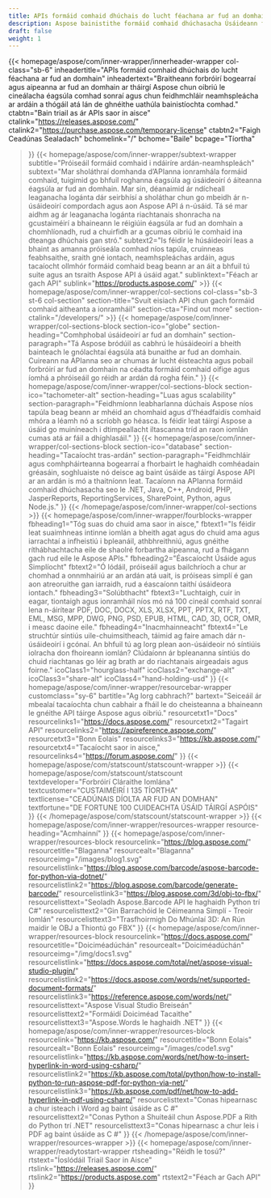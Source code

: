 ```yaml
---
title: APIs formáid comhaid dhúchais do lucht féachana ar fud an domhain
description: Aspose bainistithe formáid comhaid dhúchasacha Úsáideann forbróirí táirgí API ar fud an domhain chun doiciméid agus íomhánna a láimhseáil ar gach ardán móréilimh.
draft: false
weight: 1
---
```

{{< homepage/aspose/com/inner-wrapper/innerheader-wrapper col-class="sb-6"
  inheadertitle="APIs formáid comhaid dhúchais do lucht féachana ar fud an domhain"
  inheadertext="Braitheann forbróirí bogearraí agus aipeanna ar fud an domhain ar tháirgí Aspose chun oibriú le cineálacha éagsúla comhad sonraí agus chun feidhmchláir neamhspleácha ar ardáin a thógáil atá lán de ghnéithe uathúla bainistíochta comhad."
  ctabtn="Bain triail as ár APIs saor in aisce"
  ctalink="https://releases.aspose.com/"
  ctalink2="https://purchase.aspose.com/temporary-license"
  ctabtn2="Faigh Ceadúnas Sealadach"
  bchomelink="/"
  bchome="Baile"
  bcpage="Tíortha"
  >}}
   {{< homepage/aspose/com/inner-wrapper/subtext-wrapper
   subtitle="Próiseáil formáid comhaid i ndáiríre ardán-neamhspleách"
   subtext="Mar sholáthraí domhanda d’APIanna ionramhála formáid comhaid, tuigimid go bhfuil roghanna éagsúla ag úsáideoirí ó áiteanna éagsúla ar fud an domhain. Mar sin, déanaimid ár ndícheall leaganacha logánta dár seirbhísí a sholáthar chun go mbeidh ár n-úsáideoirí compordach agus aon Aspose API á n-úsáid. Tá sé mar aidhm ag ár leaganacha logánta riachtanais shonracha na gcustaiméirí a bhaineann le réigiúin éagsúla ar fud an domhain a chomhlíonadh, rud a chuirfidh ar a gcumas oibriú le comhaid ina dteanga dhúchais gan stró."
   subtext2="Is féidir le húsáideoirí leas a bhaint as amanna próiseála comhad níos tapúla, cruinneas feabhsaithe, sraith gné iontach, neamhspleáchas ardáin, agus tacaíocht ollmhór formáid comhaid beag beann ar an áit a bhfuil tú suite agus an tsraith Aspose API á úsáid agat."
   sublinktext="Féach ar gach API"
   sublink="https://products.aspose.com/" >}} 
{{< homepage/aspose/com/inner-wrapper/col-sections col-class="sb-3 st-6 col-section"
section-title="Svuít eisiach API chun gach formáid comhaid aitheanta a ionramháil"
section-cta="Find out more"
section-ctalink="/developers/" >}}
{{< homepage/aspose/com/inner-wrapper/col-sections-block section-ico="globe"
section-heading="Comhphobal úsáideoirí ar fud an domhain"
section-paragraph="Tá Aspose bródúil as cabhrú le húsáideoirí a bheith bainteach le gnólachtaí éagsúla atá bunaithe ar fud an domhain. Cuireann na APIanna seo ar chumas ár lucht éisteachta agus pobail forbróirí ar fud an domhain na céadta formáid comhaid oifige agus íomhá a phróiseáil go réidh ar ardán dá rogha féin."
>}}
{{< homepage/aspose/com/inner-wrapper/col-sections-block section-ico="tachometer-alt"
section-heading="Luas agus scalability"
section-paragraph="Feidhmíonn leabharlanna dúchais Aspose níos tapúla beag beann ar mhéid an chomhaid agus d’fhéadfaidís comhaid mhóra a léamh nó a scríobh go héasca. Is féidir leat táirgí Aspose a úsáid go muiníneach i dtimpeallacht iltascanna tríd an raon iomlán cumas atá ar fáil a dhíghlasáil."
>}}
{{< homepage/aspose/com/inner-wrapper/col-sections-block section-ico="database"
section-heading="Tacaíocht tras-ardán"
section-paragraph="Feidhmchláir agus comhpháirteanna bogearraí a fhorbairt le haghaidh comhéadain gréasáin, soghluaiste nó deisce ag baint úsáide as táirgí Aspose API ar an ardán is mó a thaitníonn leat. Tacaíonn na APIanna formáid comhaid dhúchasacha seo le .NET, Java, C++, Android, PHP, JasperReports, ReportingServices, SharePoint, Python, agus Node.js."
>}}
{{< /homepage/aspose/com/inner-wrapper/col-sections >}}
{{< homepage/aspose/com/inner-wrapper/fourblocks-wrapper
fbheading1="Tóg suas do chuid ama saor in aisce,"
fbtext1="Is féidir leat suaimhneas intinne iomlán a bheith agat agus do chuid ama agus iarrachtaí a infheistiú i bpleanáil, athbhreithniú, agus gnéithe ríthábhachtacha eile de shaolré forbartha aipeanna, rud a fhágann gach rud eile le Aspose APIs."
fbheading2="Éascaíocht Úsáide agus Simplíocht"
fbtext2="Ó lódáil, próiseáil agus bailchríoch a chur ar chomhad a onnmhairiú ar an ardán atá uait, is próiseas simplí é gan aon atreoruithe gan iarraidh, rud a éascaíonn taithí úsáideora iontach."
fbheading3="Solúbthacht"
fbtext3="Luchtaigh, cuir in eagar, tiontaigh agus ionramháil níos mó ná 100 cineál comhaid sonraí lena n-áirítear PDF, DOC, DOCX, XLS, XLSX, PPT, PPTX, RTF, TXT, EML, MSG, MPP, DWG, PNG, PSD, EPUB, HTML, CAD, 3D, OCR, OMR, i measc daoine eile."
fbheading4="Inacmhainneacht"
fbtext4="Le struchtúr síntiús uile-chuimsitheach, táimid ag faire amach dár n-úsáideoirí i gcónaí. An bhfuil tú ag lorg plean aon-úsáideoir nó síntiúis iolracha don fhoireann iomlán? Clúdaíonn ár bpleananna síntiús do chuid riachtanas go léir ag brath ar do riachtanais airgeadais agus foirne."
icoClass1="hourglass-half" icoClass2="exchange-alt" icoClass3="share-alt" icoClass4="hand-holding-usd"
>}} 
{{< homepage/aspose/com/inner-wrapper/resourcebar-wrapper customclass="sy-6"
bartitle="Ag lorg cabhrach?"
bartext="Seiceáil ár mbealaí tacaíochta chun cabhair a fháil le do cheisteanna a bhaineann le gnéithe API táirge Aspose agus oibriú."
resourcetxt1="Docs"
resourcelinks1="https://docs.aspose.com/"
resourcetxt2="Tagairt API"
resourcelinks2="https://apireference.aspose.com/"
resourcetxt3="Bonn Eolais"
resourcelinks3="https://kb.aspose.com/"
resourcetxt4="Tacaíocht saor in aisce,"
resourcelinks4="https://forum.aspose.com/"
>}}
{{< homepage/aspose/com/statscount/statscount-wrapper >}}
{{< homepage/aspose/com/statscount/statscount
textdeveloper="Forbróirí Cláraithe Iomlána"
textcustomer="CUSTAIMÉIRÍ I 135 TÍORTHA"
textlicense="CEADÚNAIS DÍOLTA AR FUD AN DOMHAN"
textfortune="DE FORTUNE 100 CUIDEACHTA ÚSÁID TÁIRGÍ ASPÓIS"
>}}
{{< /homepage/aspose/com/statscount/statscount-wrapper >}}
{{< homepage/aspose/com/inner-wrapper/resources-wrapper
resource-heading="Acmhainní"
>}}
{{< homepage/aspose/com/inner-wrapper/resources-block resourcelink="https://blog.aspose.com/"
resourcetitle="Blaganna"
resourcealt="Blaganna"
resourceimg="/images/blog1.svg" resourcelistlink="https://blog.aspose.com/barcode/aspose-barcode-for-python-via-dotnet/" resourcelistlink2="https://blog.aspose.com/barcode/generate-barcode/" resourcelistlink3="https://blog.aspose.com/3d/obj-to-fbx/"
resourcelisttext="Seoladh Aspose.Barcode API le haghaidh Python trí C#"
resourcelisttext2="Gin Barrachóid le Céimeanna Simplí - Treoir Iomlán"
resourcelisttext3="Trasfhoirmigh Do Mhúnlaí 3D: An Rún maidir le OBJ a Thiontú go FBX"
>}}
{{< homepage/aspose/com/inner-wrapper/resources-block resourcelink="https://docs.aspose.com/"
resourcetitle="Doiciméadúchán"
resourcealt="Doiciméadúchán"
resourceimg="/img/docs1.svg" resourcelistlink="https://docs.aspose.com/total/net/aspose-visual-studio-plugin/" resourcelistlink2="https://docs.aspose.com/words/net/supported-document-formats/" resourcelistlink3="https://reference.aspose.com/words/net/"
resourcelisttext="Aspose Visual Studio Breiseán"
resourcelisttext2="Formáidí Doiciméad Tacaithe"
resourcelisttext3="Aspose.Words le haghaidh .NET"
>}}
{{< homepage/aspose/com/inner-wrapper/resources-block resourcelink="https://kb.aspose.com/"
resourcetitle="Bonn Eolais"
resourcealt="Bonn Eolais"
resourceimg="/images/code1.svg" resourcelistlink="https://kb.aspose.com/words/net/how-to-insert-hyperlink-in-word-using-csharp/" resourcelistlink2="https://kb.aspose.com/total/python/how-to-install-python-to-run-aspose-pdf-for-python-via-net/" resourcelistlink3="https://kb.aspose.com/pdf/net/how-to-add-hyperlink-in-pdf-using-csharp/"
resourcelisttext="Conas hipearnasc a chur isteach i Word ag baint úsáide as C #"
resourcelisttext2="Conas Python a Shuiteáil chun Aspose.PDF a Rith do Python trí .NET"
resourcelisttext3="Conas hipearnasc a chur leis i PDF ag baint úsáide as C #"
>}}
{{< /homepage/aspose/com/inner-wrapper/resources-wrapper >}}
{{< homepage/aspose/com/inner-wrapper/readytostart-wrapper
rtsheading="Réidh le tosú?"
rtstext="Íoslódáil Triail Saor in Aisce"
rtslink="https://releases.aspose.com/"
rtslink2="https://products.aspose.com"
rtstext2="Féach ar Gach API"
>}}
